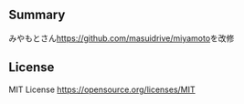 ## Summary
みやもとさん<https://github.com/masuidrive/miyamoto>を改修

## License
MIT License <https://opensource.org/licenses/MIT>
